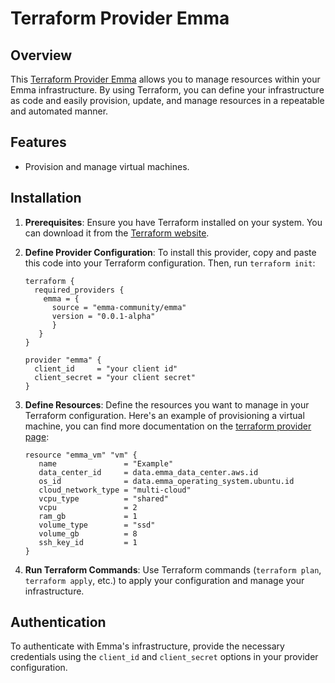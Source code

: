 # Terraform Provider Emma

## Overview

This [Terraform Provider Emma](https://registry.terraform.io/providers/emma-community/emma/latest) allows you to manage 
resources within your Emma infrastructure. By using Terraform, you can define your infrastructure as code and easily 
provision, update, and manage resources in a repeatable and automated manner.

## Features

- Provision and manage virtual machines.

## Installation

1. **Prerequisites**: Ensure you have Terraform installed on your system. You can download it from the [Terraform website](https://developer.hashicorp.com/terraform/install).
2. **Define Provider Configuration**: To install this provider, copy and paste this code into your Terraform configuration. 
Then, run `terraform init`:
   ```hcl
   terraform {
     required_providers {
       emma = {
         source = "emma-community/emma"
         version = "0.0.1-alpha"
         }
      }
   }

   provider "emma" {
     client_id     = "your client id"
     client_secret = "your client secret"
   }
   ```

3. **Define Resources**: Define the resources you want to manage in your Terraform configuration. Here's an example 
of provisioning a virtual machine, you can find more documentation on the [terraform provider page](https://registry.terraform.io/providers/emma-community/emma/latest/docs):
   ```hcl
   resource "emma_vm" "vm" {
      name               = "Example"
      data_center_id     = data.emma_data_center.aws.id
      os_id              = data.emma_operating_system.ubuntu.id
      cloud_network_type = "multi-cloud"
      vcpu_type          = "shared"
      vcpu               = 2
      ram_gb             = 1
      volume_type        = "ssd"
      volume_gb          = 8
      ssh_key_id         = 1
   }
   ```

4. **Run Terraform Commands**: Use Terraform commands (`terraform plan`, `terraform apply`, etc.) 
to apply your configuration and manage your infrastructure.

## Authentication

To authenticate with Emma's infrastructure, provide the necessary credentials using the `client_id` and `client_secret` 
options in your provider configuration.
